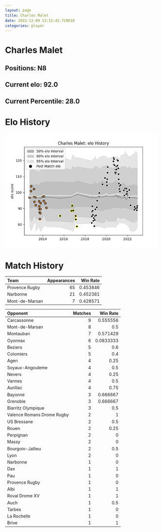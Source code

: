 ```yaml
---  
layout: page  
title: Charles Malet  
date: 2022-12-09 13:15:43.720610  
categories: player  
---
```

# Charles Malet

## Positions: N8

## Current elo: 92.0

## Current Percentile: 28.0

# Elo History


![elo history](history_CharlesMalet.png)
# Match History


| Team           |   Appearances |   Win Rate |
|:---------------|--------------:|-----------:|
| Provence Rugby |            65 |   0.453846 |
| Narbonne       |            21 |   0.452381 |
| Mont-de-Marsan |             7 |   0.428571 |

| Opponent                   |   Matches |   Win Rate |
|:---------------------------|----------:|-----------:|
| Carcassonne                |         9 |  0.555556  |
| Mont-de-Marsan             |         8 |  0.5       |
| Montauban                  |         7 |  0.571429  |
| Oyonnax                    |         6 |  0.0833333 |
| Beziers                    |         5 |  0.6       |
| Colomiers                  |         5 |  0.4       |
| Agen                       |         4 |  0.25      |
| Soyaux-Angouleme           |         4 |  0.5       |
| Nevers                     |         4 |  0.25      |
| Vannes                     |         4 |  0.5       |
| Aurillac                   |         4 |  0.75      |
| Bayonne                    |         3 |  0.666667  |
| Grenoble                   |         3 |  0.666667  |
| Biarritz Olympique         |         3 |  0.5       |
| Valence Romans Drome Rugby |         2 |  1         |
| US Bressane                |         2 |  0.5       |
| Rouen                      |         2 |  0.25      |
| Perpignan                  |         2 |  0         |
| Massy                      |         2 |  0         |
| Bourgoin-Jallieu           |         2 |  0.5       |
| Lyon                       |         2 |  0         |
| Narbonne                   |         1 |  0         |
| Dax                        |         1 |  1         |
| Pau                        |         1 |  0         |
| Provence Rugby             |         1 |  0         |
| Albi                       |         1 |  1         |
| Roval Drome XV             |         1 |  1         |
| Auch                       |         1 |  0.5       |
| Tarbes                     |         1 |  0         |
| La Rochelle                |         1 |  0         |
| Brive                      |         1 |  1         |